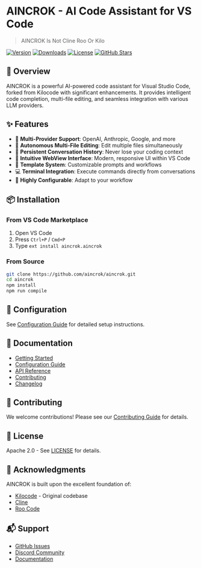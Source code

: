 # AINCROK - AI Code Assistant for VS Code

> AINCROK Is Not Cline Roo Or Kilo

[![Version](https://img.shields.io/visual-studio-marketplace/v/aincrok.aincrok)](https://marketplace.visualstudio.com/items?itemName=aincrok.aincrok)
[![Downloads](https://img.shields.io/visual-studio-marketplace/d/aincrok.aincrok)](https://marketplace.visualstudio.com/items?itemName=aincrok.aincrok)
[![License](https://img.shields.io/github/license/aincrok/aincrok)](LICENSE)
[![GitHub Stars](https://img.shields.io/github/stars/aincrok/aincrok)](https://github.com/aincrok/aincrok)

## 🚀 Overview

AINCROK is a powerful AI-powered code assistant for Visual Studio Code, forked from Kilocode with significant enhancements. It provides intelligent code completion, multi-file editing, and seamless integration with various LLM providers.

## ✨ Features

- 🤖 **Multi-Provider Support**: OpenAI, Anthropic, Google, and more
- 📝 **Autonomous Multi-File Editing**: Edit multiple files simultaneously
- 💬 **Persistent Conversation History**: Never lose your coding context
- 🎨 **Intuitive WebView Interface**: Modern, responsive UI within VS Code
- 🚀 **Template System**: Customizable prompts and workflows
- 💻 **Terminal Integration**: Execute commands directly from conversations
- 🔧 **Highly Configurable**: Adapt to your workflow

## 📦 Installation

### From VS Code Marketplace

1. Open VS Code
2. Press `Ctrl+P` / `Cmd+P`
3. Type `ext install aincrok.aincrok`

### From Source

```bash
git clone https://github.com/aincrok/aincrok.git
cd aincrok
npm install
npm run compile
```

## 🔧 Configuration

See [Configuration Guide](docs/CONFIGURATION.md) for detailed setup instructions.

## 📖 Documentation

- [Getting Started](docs/GETTING_STARTED.md)
- [Configuration Guide](docs/CONFIGURATION.md)
- [API Reference](docs/API.md)
- [Contributing](CONTRIBUTING.md)
- [Changelog](CHANGELOG.md)

## 🤝 Contributing

We welcome contributions! Please see our [Contributing Guide](CONTRIBUTING.md) for details.

## 📄 License

Apache 2.0 - See [LICENSE](LICENSE) for details.

## 🙏 Acknowledgments

AINCROK is built upon the excellent foundation of:

- [Kilocode](https://github.com/Kilo-Org/kilocode) - Original codebase
- [Cline](https://github.com/cline/cline)
- [Roo Code](https://github.com/RooCodeInc/Roo-Code)

## 📬 Support

- [GitHub Issues](https://github.com/aincrok/aincrok/issues)
- [Discord Community](https://discord.gg/aincrok)
- [Documentation](https://aincrok.dev/docs)
